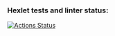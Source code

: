 ### Hexlet tests and linter status:
[![Actions Status](https://github.com/baha-code/python-project-lvl1/workflows/hexlet-check/badge.svg)](https://github.com/baha-code/python-project-lvl1/actions)